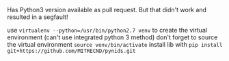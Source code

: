 Has Python3 version available as pull request.
But that didn't work and resulted in a segfault!

use `virtualenv --python=/usr/bin/python2.7 venv` to create the virtual environment (can't use integrated python 3 method)
don't forget to source the virtual environment `source venv/bin/activate`
install lib with `pip install git+https://github.com/MITRECND/pynids.git`
